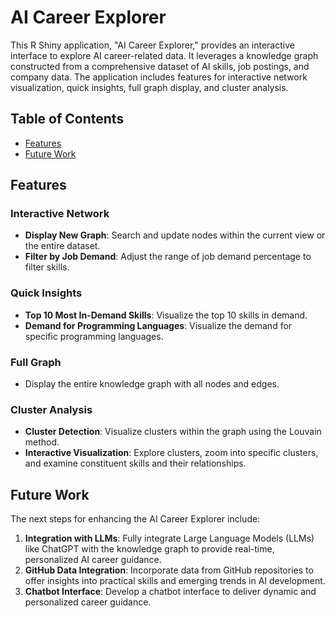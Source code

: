 # AI Career Explorer

This R Shiny application, "AI Career Explorer," provides an interactive interface to explore AI career-related data. It leverages a knowledge graph constructed from a comprehensive dataset of AI skills, job postings, and company data. The application includes features for interactive network visualization, quick insights, full graph display, and cluster analysis.

## Table of Contents
- [Features](#features)
- [Future Work](#future-work)

## Features

### Interactive Network
- **Display New Graph**: Search and update nodes within the current view or the entire dataset.
- **Filter by Job Demand**: Adjust the range of job demand percentage to filter skills.

### Quick Insights
- **Top 10 Most In-Demand Skills**: Visualize the top 10 skills in demand.
- **Demand for Programming Languages**: Visualize the demand for specific programming languages.

### Full Graph
- Display the entire knowledge graph with all nodes and edges.

### Cluster Analysis
- **Cluster Detection**: Visualize clusters within the graph using the Louvain method.
- **Interactive Visualization**: Explore clusters, zoom into specific clusters, and examine constituent skills and their relationships.

## Future Work

The next steps for enhancing the AI Career Explorer include:

1. **Integration with LLMs**: Fully integrate Large Language Models (LLMs) like ChatGPT with the knowledge graph to provide real-time, personalized AI career guidance.
2. **GitHub Data Integration**: Incorporate data from GitHub repositories to offer insights into practical skills and emerging trends in AI development.
3. **Chatbot Interface**: Develop a chatbot interface to deliver dynamic and personalized career guidance.

